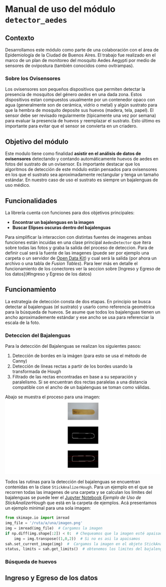 
Manual de uso del módulo `detector_aedes`
========================================

## Contexto

Desarrollamos este módulo como parte de una colaboración con el área de Epidemiología de la Ciudad de Buenos Aires. El trabajo fue realizado en el marco de un plan de monitoreo del mosquito Aedes Aegypti por medio de sensores de ovipostura (también conocidos como ovitrampas).

### Sobre los Ovisensores

Los ovisensores son pequeños dispositivos que permiten detectar la presencia de mosquitos del género *aedes* en una dada zona. Estos dispositivos estan compuestos usualmente por un contenedor opaco con agua (generalmente son de cerámica, vidrio o metal) y algún sustrato para que la hembra de mosquito deposite sus huevos (madera, tela, papel). El sensor debe ser revisado regularmente (típicamente una vez por semana) para evaluar la presencia de huevos y reemplazar el sustrato. Esto último es importante para evitar que el sensor se convierta en un criadero.


## Objetivo del módulo

Este modulo tiene como finalidad **asistir en el análisis de datos de ovisensores** detectando y contando automáticamente huevos de aedes en fotos del sustrato de un ovisensor. Es importante destacar que los algoritmos de detección de este módulo están pensados para ovisensores en los que el sustrato sea aproximadamente rectangular y tenga un tamaño estándar. En nuestro caso de uso el sustrato es siempre un bajalenguas de uso médico.

## Funcionalidades

La librería cuenta con funciones para dos objetivos principales:
- **Encontrar un bajalenguas en la imagen**
- **Buscar Elipses oscuras dentro del bajalenguas**

Para simplificar la interaccion con distintas fuentes de imagenes ambas funciones están incuidas en una clase principal `AedesDetector` que itera sobre todas las fotos y graba la salida del proceso de deteccion. Para de definir cual será la fuente de las imagenes (puede ser por ejemplo una carpeta o un servidor de [Open Data Kit](https://opendatakit.org/)) y cual será la salida (por ahora un archivo o una tabla de *Fusion Tables*). Para leer más en detalle el funcionamiento de los conectores ver la seccion sobre [Ingreso y Egreso de los datos](#Ingreso y Egreso de los datos)

## Funcionamiento

La estrategia de detección consta de dos etapas. En principio se busca detectar al bajalenguas (el sustrato) y usarlo como referencia geométrica para la búsqueda de huevos. Se asume que todos los bajalenguas tienen un ancho aproximademente estándar y ese ancho se usa para referenciar la escala de la foto.

### Deteccion del Bajalenguas
Para la detección del Bajalenguas se realizan los siguientes pasos:

1. Detección de bordes en la imágen (para esto se usa el método de Canny)
1. Detección de líneas rectas a partir de los bordes usando la transformada de Hough
1. Filtrado de las rectas encontradas en base a su separación y paralelismo. Si se encuentran dos rectas paralelas a una distancia compatible con el ancho de un bajalenguas se toman como válidas.

Abajo se muestra el proceso para una imagen:
![Etapas](images/etapas.png)

Todos las rutinas para la detección del bajalenguas se encuentran contenidas en la clase `StickAnalizerHough`. Para un ejemplo en el que se recorren todas las imagenes de una carpeta y se calculan los límites del bajalenguas se puede leer el [Jupyter Notebook](http://jupyter.org) *Ejemplo de Uso de StickAnalizerHough* que está en la carpeta de ejemplos. Acá presentamos un ejemplo minimal para una sola imagen:

```python
from skimage.io import imread
img_file = '/ruta/a/una/imagen.png'
img = imread(img_file)  # Cargamos la imagen
if np.diff(img.shape[:2]) < 0:  # Chequeamos que la imagen esté apaisada
    img = img.transpose((1,0,2))  # Si no es asi la apaisamos
sah.set_current_image(img)  #  Cargamos la imagen en el objeto StickAnalizerHough
status, limits = sah.get_limits()  # obtenemos los limites del bajalenguas
```

### Búsqueda de huevos




## Ingreso y Egreso de los datos
